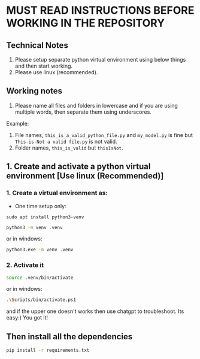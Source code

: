 # MUST READ INSTRUCTIONS BEFORE WORKING IN THE REPOSITORY

## Technical Notes
1. Please setup separate python virtual environment using below things and then start working.
2. Please use linux (recommended).

## Working notes
1. Please name all files and folders in lowercase and if you are using multiple words, then separate them using underscores.

Example:    
1. File names, `this_is_a_valid_python_file.py` and `my_model.py` is fine but `This-is-Not a valid file.py` is not valid.
2. Folder names, `this_is_valid` but `thisIsNot`.

## 1. Create and activate a python virtual environment [Use linux (Recommended)]

### 1. Create a virtual environment as:

- One time setup only:
```
sudo apt install python3-venv
```

```bash
python3 -m venv .venv
```

or in windows:
```bash
python3.exe -m venv .venv
```

### 2. Activate it

```bash
source .venv/bin/activate
```

or in windows:
```bash
.\Scripts/bin/activate.ps1
```

and if the upper one doesn't works then use chatgpt to troubleshoot. Its easy:) You got it!

## Then install all the dependencies

```bash
pip install -r requirements.txt
```
